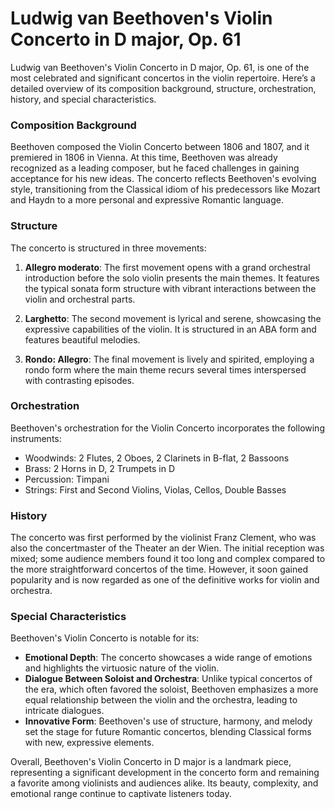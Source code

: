 # Ludwig van Beethoven's Violin Concerto in D major, Op. 61 
Ludwig van Beethoven's Violin Concerto in D major, Op. 61, is one of the most celebrated and significant concertos in the violin repertoire. Here’s a detailed overview of its composition background, structure, orchestration, history, and special characteristics.

### Composition Background
Beethoven composed the Violin Concerto between 1806 and 1807, and it premiered in 1806 in Vienna. At this time, Beethoven was already recognized as a leading composer, but he faced challenges in gaining acceptance for his new ideas. The concerto reflects Beethoven's evolving style, transitioning from the Classical idiom of his predecessors like Mozart and Haydn to a more personal and expressive Romantic language.

### Structure
The concerto is structured in three movements:

1. **Allegro moderato**: The first movement opens with a grand orchestral introduction before the solo violin presents the main themes. It features the typical sonata form structure with vibrant interactions between the violin and orchestral parts.

2. **Larghetto**: The second movement is lyrical and serene, showcasing the expressive capabilities of the violin. It is structured in an ABA form and features beautiful melodies.

3. **Rondo: Allegro**: The final movement is lively and spirited, employing a rondo form where the main theme recurs several times interspersed with contrasting episodes.

### Orchestration

Beethoven's orchestration for the Violin Concerto incorporates the following instruments:

- Woodwinds: 2 Flutes, 2 Oboes, 2 Clarinets in B-flat, 2 Bassoons
- Brass: 2 Horns in D, 2 Trumpets in D
- Percussion: Timpani
- Strings: First and Second Violins, Violas, Cellos, Double Basses

### History
The concerto was first performed by the violinist Franz Clement, who was also the concertmaster of the Theater an der Wien. The initial reception was mixed; some audience members found it too long and complex compared to the more straightforward concertos of the time. However, it soon gained popularity and is now regarded as one of the definitive works for violin and orchestra.

### Special Characteristics

Beethoven's Violin Concerto is notable for its:

- **Emotional Depth**: The concerto showcases a wide range of emotions and highlights the virtuosic nature of the violin.
- **Dialogue Between Soloist and Orchestra**: Unlike typical concertos of the era, which often favored the soloist, Beethoven emphasizes a more equal relationship between the violin and the orchestra, leading to intricate dialogues.
- **Innovative Form**: Beethoven's use of structure, harmony, and melody set the stage for future Romantic concertos, blending Classical forms with new, expressive elements.

Overall, Beethoven's Violin Concerto in D major is a landmark piece, representing a significant development in the concerto form and remaining a favorite among violinists and audiences alike. Its beauty, complexity, and emotional range continue to captivate listeners today.